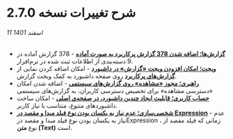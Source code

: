#  شرح تغییرات نسخه 2.7.0
###### 11 اسفند 1401

- [**گزارش‌ها؛ اضافه شدن 378 گزارش پرکاربرد به صورت آماده**](https://github.com/1stco/PayamGostarDocs/blob/master/Help/Management-and-reports/FrequentlyUsedReports/FrequentlyUsedReportsIntroduction.md) - 378 گزارش آماده در 9 دسته‌بندی از اطلاعات ثبت شده در نرم‌افزار.
- [**ویجت‌؛ امکان افزودن ویجت «گزارش» در داشبورد**](https://github.com/1stco/PayamGostarDocs/blob/master/Help/home/widget/ReportWidget.md) - امکان اضافه کردن نمایی از [**گزارش‌های پرکاربرد**](https://github.com/1stco/PayamGostarDocs/blob/master/Help/Management-and-reports/FrequentlyUsedReports/FrequentlyUsedReportsIntroduction.md) روی صفحه داشبورد به کمک ویجت گزارش.
- [**راهبری؛ مجوز «مشاهده» روی گزارش‌های سیستمی**](https://github.com/1stco/PayamGostarDocs/blob/master/Help/Management-and-reports/SystemReports_2.7.0.md#SystemReportAccess) - اضافه شدن امکان «دسترسی مشاهده» برای تخصیص دسترسی کاربران، به گزارش‌های سیستمی
- [**حساب کاربری؛ قابلیت ایجاد چندین داشبورد، در صفحه‌ی اصلی**](https://github.com/1stco/PayamGostarDocs/blob/master/Help/home/MultiDashboard.md) - امکان ساخت داشبوردهای متنوع، متناسب با نیاز کاربر.
- [**شخصی‌سازی؛ عدم نیاز به یکسان بودن نوع فیلد مبدا و مقصد  در Expression**](https://github.com/1stco/PayamGostarDocs/blob/master/Help/Settings/Personalization-crm/Overview/Process-design/Create-a-work-cycle/Activity/SQL/Expression_2.7.0.md#ValidFieldInExpression) - عدم نیاز به یکسان بودن نوع فیلد مبدا و مقصد  درExpression  ، زمانی که فیلد مقصد از نوع **متن (Text)** است.

